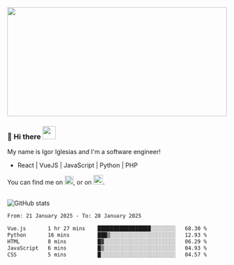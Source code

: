 <img src="https://c.tenor.com/KjVxfRrrncUAAAAd/matrix.gif" width="100%" height="250px">

### 🔭 Hi there <img src="https://raw.githubusercontent.com/MartinHeinz/MartinHeinz/master/wave.gif" width="30px">


My name is Igor Iglesias and I'm a software engineer!
<br>

<ul>
  <li> React | VueJS | JavaScript | Python | PHP </li>
</ul>
You can find me on <a href="https://twitter.com/IgorIglesias5"><img src="https://i.imgur.com/JLLlB5S.png" width="20px"></a>, or on <a href="https://www.linkedin.com/in/igor-iglesias-62478428/"><img src="https://i.imgur.com/PXyIkWx.png" width="22px"></a>.

<br>
<br>

![GitHub stats](https://github-readme-stats.vercel.app/api?username=igoiglesias&show_icons=true&count_private=true&theme=chartreuse-dark&hide_title=true)

<!--START_SECTION:waka-->

```txt
From: 21 January 2025 - To: 28 January 2025

Vue.js       1 hr 27 mins    █████████████████░░░░░░░░   68.30 %
Python       16 mins         ███▒░░░░░░░░░░░░░░░░░░░░░   12.93 %
HTML         8 mins          █▓░░░░░░░░░░░░░░░░░░░░░░░   06.29 %
JavaScript   6 mins          █▒░░░░░░░░░░░░░░░░░░░░░░░   04.93 %
CSS          5 mins          █░░░░░░░░░░░░░░░░░░░░░░░░   04.57 %
```

<!--END_SECTION:waka-->
